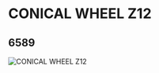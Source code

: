 # CONICAL WHEEL Z12
## 6589
![CONICAL WHEEL Z12](https://lc-www-live-s.legocdn.com/media/bricks/5/2/658902.jpg)